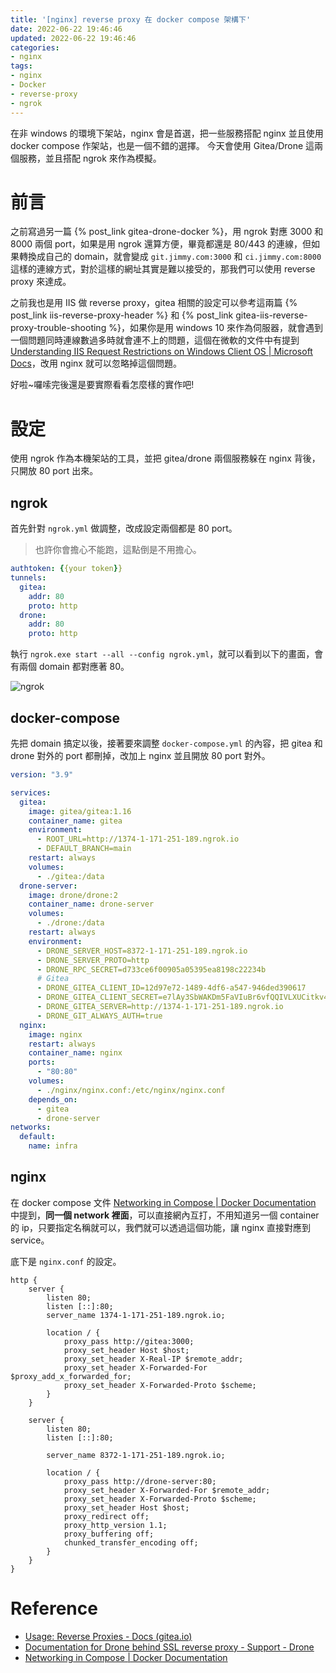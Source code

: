 ```yaml
---
title: '[nginx] reverse proxy 在 docker compose 架構下'
date: 2022-06-22 19:46:46
updated: 2022-06-22 19:46:46
categories:
- nginx
tags:
- nginx
- Docker
- reverse-proxy
- ngrok
---
```


在非 windows 的環境下架站，nginx 會是首選，把一些服務搭配 nginx 並且使用 docker compose 作架站，也是一個不錯的選擇。
今天會使用 Gitea/Drone 這兩個服務，並且搭配 ngrok 來作為模擬。

<!-- more -->

# 前言

之前寫過另一篇 {% post_link gitea-drone-docker %}，用 ngrok 對應 3000 和 8000 兩個 port，如果是用 ngrok 還算方便，畢竟都還是 80/443 的連線，但如果轉換成自己的 domain，就會變成 `git.jimmy.com:3000` 和 `ci.jimmy.com:8000` 這樣的連線方式，對於這樣的網址其實是難以接受的，那我們可以使用 reverse proxy 來達成。

之前我也是用 IIS 做 reverse proxy，gitea 相關的設定可以參考這兩篇 {% post_link iis-reverse-proxy-header %} 和 {% post_link gitea-iis-reverse-proxy-trouble-shooting %}，如果你是用 windows 10 來作為伺服器，就會遇到一個問題同時連線數過多時就會連不上的問題，這個在微軟的文件中有提到 [Understanding IIS Request Restrictions on Windows Client OS | Microsoft Docs](https://docs.microsoft.com/en-us/iis/troubleshoot/request-restrictions)，改用 nginx 就可以忽略掉這個問題。

好啦~囉嗦完後還是要實際看看怎麼樣的實作吧!

# 設定

使用 ngrok 作為本機架站的工具，並把 gitea/drone 兩個服務躲在 nginx 背後，只開放 80 port 出來。

## ngrok

首先針對 `ngrok.yml` 做調整，改成設定兩個都是 80 port。

> 也許你會擔心不能跑，這點倒是不用擔心。

```yaml
authtoken: {{your token}}
tunnels:
  gitea:
    addr: 80
    proto: http
  drone:
    addr: 80
    proto: http
```

執行 `ngrok.exe start --all --config ngrok.yml`，就可以看到以下的畫面，會有兩個 domain 都對應著 80。

![ngrok](ngrok.png)

## docker-compose

先把 domain 搞定以後，接著要來調整 `docker-compose.yml` 的內容，把 gitea 和 drone 對外的 port 都刪掉，改加上 nginx 並且開放 80 port 對外。

```yaml
version: "3.9"

services:
  gitea:
    image: gitea/gitea:1.16
    container_name: gitea
    environment:
      - ROOT_URL=http://1374-1-171-251-189.ngrok.io
      - DEFAULT_BRANCH=main
    restart: always
    volumes:
      - ./gitea:/data
  drone-server:
    image: drone/drone:2
    container_name: drone-server
    volumes:
      - ./drone:/data
    restart: always
    environment:
      - DRONE_SERVER_HOST=8372-1-171-251-189.ngrok.io
      - DRONE_SERVER_PROTO=http
      - DRONE_RPC_SECRET=d733ce6f00905a05395ea8198c22234b
      # Gitea
      - DRONE_GITEA_CLIENT_ID=12d97e72-1489-4df6-a547-946ded390617
      - DRONE_GITEA_CLIENT_SECRET=e7lAy3SbWAKDm5FaVIuBr6vfQQIVLXUCitkv4xLFIQIP
      - DRONE_GITEA_SERVER=http://1374-1-171-251-189.ngrok.io 
      - DRONE_GIT_ALWAYS_AUTH=true
  nginx:
    image: nginx
    restart: always
    container_name: nginx
    ports:
      - "80:80"
    volumes:
      - ./nginx/nginx.conf:/etc/nginx/nginx.conf
    depends_on:
      - gitea
      - drone-server
networks: 
  default: 
    name: infra
```

## nginx

在 docker compose 文件 [Networking in Compose | Docker Documentation](https://docs.docker.com/compose/networking/) 中提到，**同一個 network 裡面**，可以直接網內互打，不用知道另一個 container 的 ip，只要指定名稱就可以，我們就可以透過這個功能，讓 nginx 直接對應到 service。

底下是 `nginx.conf` 的設定。

```nginx
http {
    server {
        listen 80;
        listen [::]:80;
        server_name 1374-1-171-251-189.ngrok.io;
        
        location / {
            proxy_pass http://gitea:3000;
            proxy_set_header Host $host;
            proxy_set_header X-Real-IP $remote_addr;
            proxy_set_header X-Forwarded-For $proxy_add_x_forwarded_for;
            proxy_set_header X-Forwarded-Proto $scheme;
        }
    }

    server {
        listen 80;
        listen [::]:80;

        server_name 8372-1-171-251-189.ngrok.io;

        location / {
            proxy_pass http://drone-server:80;
            proxy_set_header X-Forwarded-For $remote_addr;
            proxy_set_header X-Forwarded-Proto $scheme;
            proxy_set_header Host $host;
            proxy_redirect off;
            proxy_http_version 1.1;
            proxy_buffering off;
            chunked_transfer_encoding off;
        }
    }
}
```

# Reference

- [Usage: Reverse Proxies - Docs (gitea.io)](https://docs.gitea.io/en-us/reverse-proxies/)
- [Documentation for Drone behind SSL reverse proxy - Support - Drone](https://discourse.drone.io/t/documentation-for-drone-behind-ssl-reverse-proxy/3373)
- [Networking in Compose | Docker Documentation](https://docs.docker.com/compose/networking/)